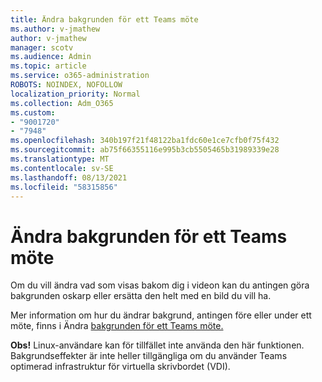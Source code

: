 ```yaml
---
title: Ändra bakgrunden för ett Teams möte
ms.author: v-jmathew
author: v-jmathew
manager: scotv
ms.audience: Admin
ms.topic: article
ms.service: o365-administration
ROBOTS: NOINDEX, NOFOLLOW
localization_priority: Normal
ms.collection: Adm_O365
ms.custom:
- "9001720"
- "7948"
ms.openlocfilehash: 340b197f21f48122ba1fdc60e1ce7cfb0f75f432
ms.sourcegitcommit: ab75f66355116e995b3cb5505465b31989339e28
ms.translationtype: MT
ms.contentlocale: sv-SE
ms.lasthandoff: 08/13/2021
ms.locfileid: "58315856"
---
```

# <a name="change-your-background-for-a-teams-meeting"></a>Ändra bakgrunden för ett Teams möte

Om du vill ändra vad som visas bakom dig i videon kan du antingen göra bakgrunden oskarp eller ersätta den helt med en bild du vill ha.

Mer information om hur du ändrar bakgrund, antingen före eller under ett möte, finns i Ändra [bakgrunden för ett Teams möte.](https://support.microsoft.com/office/change-your-background-for-a-teams-meeting-f77a2381-443a-499d-825e-509a140f4780)

**Obs!** Linux-användare kan för tillfället inte använda den här funktionen. Bakgrundseffekter är inte heller tillgängliga om du använder Teams optimerad infrastruktur för virtuella skrivbordet (VDI).
